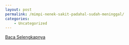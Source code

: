 ```yaml
---
layout: post
permalink: /mimpi-nenek-sakit-padahal-sudah-meninggal/
categories:
    - Uncategorized
---
```


[Baca Selengkapnya](/04)